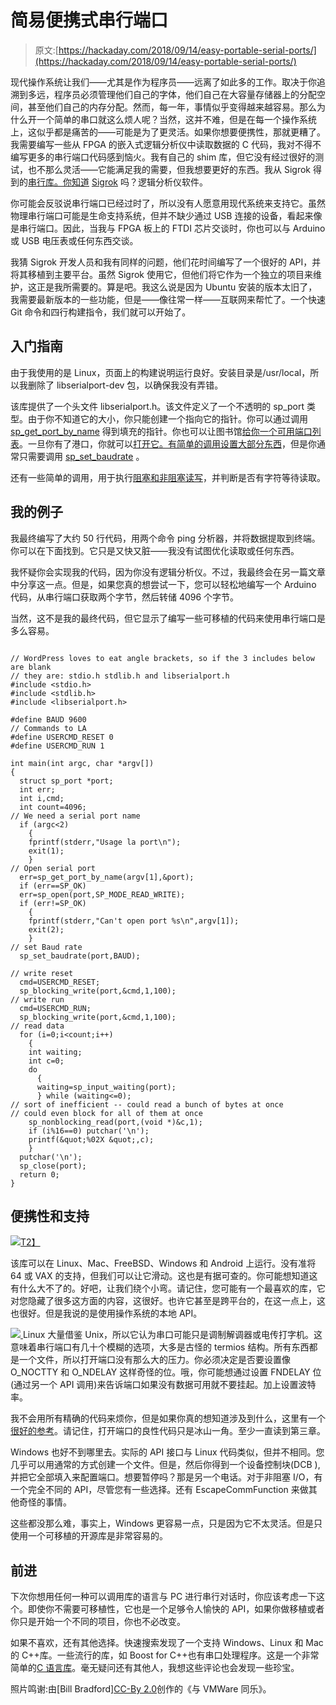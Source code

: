 # 简易便携式串行端口

> 原文:[https://hackaday.com/2018/09/14/easy-portable-serial-ports/](https://hackaday.com/2018/09/14/easy-portable-serial-ports/)

现代操作系统让我们——尤其是作为程序员——远离了如此多的工作。取决于你追溯到多远，程序员必须管理他们自己的字体，他们自己在大容量存储器上的分配空间，甚至他们自己的内存分配。然而，每一年，事情似乎变得越来越容易。那么为什么开一个简单的串口就这么烦人呢？当然，这并不难，但是在每一个操作系统上，这似乎都是痛苦的——可能是为了更灵活。如果你想要便携性，那就更糟了。我需要编写一些从 FPGA 的嵌入式逻辑分析仪中读取数据的 C 代码，我对不得不编写更多的串行端口代码感到恼火。我有自己的 shim 库，但它没有经过很好的测试，也不那么灵活——它能满足我的需要，但我想要更好的东西。我从 Sigrok 得到的[串行库。你知道](https://sigrok.org/wiki/Libserialport) [Sigrok](https://hackaday.com/2017/07/29/everything-you-need-to-know-about-logic-probes/) 吗？逻辑分析仪软件。

你可能会反驳说串行端口已经过时了，所以没有人愿意用现代系统来支持它。虽然物理串行端口可能是生命支持系统，但并不缺少通过 USB 连接的设备，看起来像是串行端口。因此，当我与 FPGA 板上的 FTDI 芯片交谈时，你也可以与 Arduino 或 USB 电压表或任何东西交谈。

我猜 Sigrok 开发人员和我有同样的问题，他们花时间编写了一个很好的 API，并将其移植到主要平台。虽然 Sigrok 使用它，但他们将它作为一个独立的项目来维护，这正是我所需要的。算是吧。我这么说是因为 Ubuntu 安装的版本太旧了，我需要最新版本的一些功能，但是——像往常一样——互联网来帮忙了。一个快速 Git 命令和四行构建指令，我们就可以开始了。

## 入门指南

由于我使用的是 Linux，页面上的构建说明运行良好。安装目录是/usr/local，所以我删除了 libserialport-dev 包，以确保我没有弄错。

该库提供了一个头文件 libserialport.h。该文件定义了一个不透明的 sp_port 类型。由于你不知道它的大小，你只能创建一个指向它的指针。你可以通过调用 [sp_get_port_by_name](https://sigrok.org/api/libserialport/unstable/a00005.html#ga7305ea2c122ab87dbf2aece6cdeeefaa) 得到填充的指针。你也可以让图书馆[给你一个可用端口列表](https://sigrok.org/api/libserialport/unstable/a00005.html#ga8be8a4eb43331e5760f640f9f83e080c)。一旦你有了港口，你就可以[打开它。有简单的调用](https://sigrok.org/api/libserialport/unstable/a00006.html#ga9cf16388bd19214f8f46ba289267c557)[设置大部分东西](https://sigrok.org/api/libserialport/unstable/a00007.html)，但是你通常只需要调用 [sp_set_baudrate](https://sigrok.org/api/libserialport/unstable/a00007.html#ga8019df9512a702c356b52532ec260b97) 。

还有一些简单的调用，用于执行[阻塞和非阻塞读写](https://sigrok.org/api/libserialport/unstable/a00008.html)，并判断是否有字符等待读取。

## 我的例子

我最终编写了大约 50 行代码，用两个命令 ping 分析器，并将数据提取到终端。你可以在下面找到。它只是又快又脏——我没有试图优化读取或任何东西。

我怀疑你会实现我的代码，因为你没有逻辑分析仪。不过，我最终会在另一篇文章中分享这一点。但是，如果您真的想尝试一下，您可以轻松地编写一个 Arduino 代码，从串行端口获取两个字节，然后转储 4096 个字节。

当然，这不是我的最终代码，但它显示了编写一些可移植的代码来使用串行端口是多么容易。

```

// WordPress loves to eat angle brackets, so if the 3 includes below are blank
// they are: stdio.h stdlib.h and libserialport.h
#include <stdio.h>
#include <stdlib.h>
#include <libserialport.h>

#define BAUD 9600
// Commands to LA
#define USERCMD_RESET 0
#define USERCMD_RUN 1

int main(int argc, char *argv[])
{
  struct sp_port *port;
  int err;
  int i,cmd;
  int count=4096;
// We need a serial port name
  if (argc<2)
    {
    fprintf(stderr,"Usage la port\n");
    exit(1);
    }
// Open serial port
  err=sp_get_port_by_name(argv[1],&port);
  if (err==SP_OK)
  err=sp_open(port,SP_MODE_READ_WRITE);
  if (err!=SP_OK)
    {
    fprintf(stderr,"Can't open port %s\n",argv[1]);
    exit(2);
    }
// set Baud rate
  sp_set_baudrate(port,BAUD);

// write reset
  cmd=USERCMD_RESET;
  sp_blocking_write(port,&cmd,1,100);
// write run
  cmd=USERCMD_RUN;
  sp_blocking_write(port,&cmd,1,100);
// read data 
  for (i=0;i<count;i++) 
    {
    int waiting;
    int c=0;
    do 
      {
      waiting=sp_input_waiting(port);
      } while (waiting<=0);
// sort of inefficient -- could read a bunch of bytes at once
// could even block for all of them at once
    sp_nonblocking_read(port,(void *)&c,1);
    if (i%16==0) putchar('\n');
    printf(&quot;%02X &quot;,c);
    }
  putchar('\n');
  sp_close(port);
  return 0;
}

```

## 便携性和支持

[![](../Images/eeaf8e97219872475201a9c5a3c7ebf1.png)T2】](https://hackaday.com/wp-content/uploads/2018/08/2519260957_817d2085cd_b.jpg)

该库可以在 Linux、Mac、FreeBSD、Windows 和 Android 上运行。没有准将 64 或 VAX 的支持，但我们可以让它滑动。这也是有据可查的。你可能想知道这有什么大不了的。好吧，让我们绕个小弯。请记住，您可能有一个最喜欢的库，它对您隐藏了很多这方面的内容，这很好。也许它甚至是跨平台的，在这一点上，这也很好。但是我说的是使用操作系统的本地 API。

[![](../Images/3568d3d7890f47e057c9e44e50355611.png) ](https://hackaday.com/wp-content/uploads/2018/08/port-87491_640.jpg) Linux 大量借鉴 Unix，所以它认为串口可能只是调制解调器或电传打字机。这意味着串行端口有几十个模糊的选项，大多是古怪的 termios 结构。所有东西都是一个文件，所以打开端口没有那么大的压力。你必须决定是否要设置像 O_NOCTTY 和 O_NDELAY 这样奇怪的位。哦，你可能想通过设置 FNDELAY 位(通过另一个 API 调用)来告诉端口如果没有数据可用就不要挂起。加上设置波特率。

我不会用所有精确的代码来烦你，但是如果你真的想知道涉及到什么，这里有一个[很好的参考](https://www.cmrr.umn.edu/~strupp/serial.html#2_5_2)。请记住，打开端口的良性代码只是冰山一角。至少一直读到第三章。

Windows 也好不到哪里去。实际的 API 接口与 Linux 代码类似，但并不相同。您几乎可以用通常的方式创建一个文件。但是，然后你得到一个设备控制块(DCB ),并把它全部填入来配置端口。想要暂停吗？那是另一个电话。对于非阻塞 I/O，有一个完全不同的 API，尽管您有一些选择。还有 EscapeCommFunction 来做其他奇怪的事情。

这些都没那么难，事实上，Windows 更容易一点，只是因为它不太灵活。但是只使用一个可移植的开源库是非常容易的。

## 前进

下次你想用任何一种可以调用库的语言与 PC 进行串行对话时，你应该考虑一下这个。即使你不需要可移植性，它也是一个足够令人愉快的 API，如果你做移植或者你只是开始一个不同的项目，你也不必改变。

如果不喜欢，还有其他选择。快速搜索发现了一个支持 Windows、Linux 和 Mac 的 C++库。一些流行的库，如 Boost for C++也有串口处理程序。这是一个非常简单的[C 语言库](https://www.teuniz.net/RS-232/)。毫无疑问还有其他人，我想这些评论也会发现一些珍宝。

照片鸣谢:由[Bill Bradford][CC-By 2.0](https://creativecommons.org/licenses/by/2.0/legalcode)创作的《与 VMWare 同乐》。
